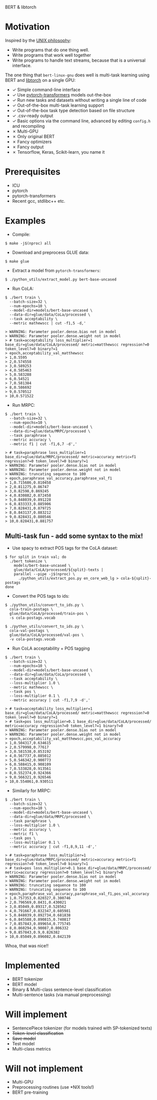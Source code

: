 BERT \& libtorch

# Motivation

Inspired by the [UNIX philosophy](https://en.wikipedia.org/wiki/Unix_philosophy):

- Write programs that do one thing well.
- Write programs that work well together
- Write programs to handle text streams, because that is a universal interface.

The one thing that `bert-linux-gnu` does well is multi-task learning using BERT
and [libtorch](https://pytorch.org/cppdocs/) on a single GPU:

- ✓ Simple command-line interface
- ✓ Use [pytorch-transformers](https://github.com/huggingface/transformers) models out-the-box
- ✓ Run new tasks and datasets without writing a single line of code
- ✓ Out-of-the-box multi-task learning support
- ✓ Out-of-the-box task type detection based on file structure
- ✓ .csv-ready output
- ✓ Basic options via the command line, advanced by editing `config.h` and recompiling
- ✗ Multi-GPU
- ✗ Only original BERT
- ✗ Fancy optimizers
- ✗ Fancy output
- ✗ Tensorflow, Keras, Scikit-learn, you name it

# Prerequisites

- ICU
- pytorch
- pytorch-transformers
- Recent gcc, stdlibc++ etc.

# Examples

- Compile:

`$ make -j$(nproc) all`

- Download and preprocess GLUE data:

`$ make glue`

- Extract a model from `pytorch-transformers`:

`$ ./python_utils/extract_model.py bert-base-uncased`

- Run CoLA:

```
$ ./bert train \
  --batch-size=32 \
  --num-epochs=10 \
  --model-dir=models/bert-base-uncased \
  --data-dir=glue/data/CoLa/processed \
  --task acceptability \
  --metric mathewscc | cut -f1,5 -d,'

> WARNING: Parameter pooler.dense.bias not in model
> WARNING: Parameter pooler.dense.weight not in model
> # task=acceptability loss_multiplier=1 base_dir=glue/data/CoLA/processed/ metric=matthewscc regression?=0 token_level?=0 binary?=1
> epoch,acceptability_val_matthewscc
> 1,0.5595
> 2,0.574558
> 3,0.589253
> 4,0.585463
> 5,0.583288
> 6,0.54521
> 7,0.581384
> 8,0.586692
> 9,0.570512
> 10,0.571522
```

- Run MRPC:

```
$ ./bert train \
  --batch-size=32 \
  --num-epochs=10 \
  --model-dir=models/bert-base-uncased \
  --data-dir=glue/data/MRPC/processed \
  --task paraphrase \
  --metric accuracy \
  --metric f1 | cut -f1,6,7 -d','

> # task=paraphrase loss_multiplier=1 base_dir=glue/data/MRPC/processed/ metric=accuracy metric=f1 regression?=0 token_level?=0 binary?=1
> WARNING: Parameter pooler.dense.bias not in model
> WARNING: Parameter pooler.dense.weight not in model
> WARNING: truncating sequence to 100
> epoch,paraphrase_val_accuracy,paraphrase_val_f1
> 1,0.715686,0.810458
> 2,0.811275,0.86747
> 3,0.82598,0.869245
> 4,0.830882,0.872458
> 5,0.848039,0.891228
> 6,0.833333,0.885906
> 7,0.828431,0.879725
> 8,0.843137,0.883212
> 9,0.828431,0.880546
> 10,0.828431,0.881757
```

## Multi-task fun - add some syntax to the mix!

- Use spacy to extract POS tags for the CoLA dataset:

```
$ for split in train val; do
  ./bert tokenize \
    models/bert-base-uncased \
    glue/data/CoLA/processed/${split}-texts |
    parallel --pipe -j$(nproc) \
      ./python_utils/extract_pos.py en_core_web_lg > cola-${split}-postags
done
```

- Convert the POS tags to ids:

```
$ ./python_utils/convert_to_ids.py \
  cola-train-postags \
  glue/data/CoLA/processed/train-pos \
  -s cola-postags.vocab

$ ./python_utils/convert_to_ids.py \
  cola-val-postags \
  glue/data/CoLA/processed/val-pos \
  -v cola-postags.vocab
```

- Run CoLA acceptability + POS tagging

```
$ ./bert train \
  --batch-size=32 \
  --num-epochs=10 \
  --model-dir=models/bert-base-uncased \
  --data-dir=glue/data/CoLa/processed \
  --task acceptability \
  --loss-multiplier 1.0 \
  --metric mathewscc \
  --task pos \
  --loss-multiplier 0.1 \
  --metric accuracy | cut -f1,7,9 -d','

> # task=acceptability loss_multiplier=1 base_dir=glue/data/CoLA/processed/ metric=matthewscc regression?=0 token_level?=0 binary?=1
> # task=pos loss_multiplier=0.1 base_dir=glue/data/CoLA/processed/ metric=accuracy regression?=0 token_level?=1 binary?=0
> WARNING: Parameter pooler.dense.bias not in model
> WARNING: Parameter pooler.dense.weight not in model
> epoch,acceptability_val_matthewscc,pos_val_accuracy
> 1,0.504317,0.634615
> 2,0.579998,0.77617
> 3,0.581538,0.853192
> 4,0.567737,0.885012
> 5,0.546342,0.900773
> 6,0.588415,0.908109
> 7,0.533828,0.913561
> 8,0.552374,0.924366
> 9,0.566321,0.926546
> 10,0.554061,0.930511
```

- Similarly for MRPC:

```
$ ./bert train \
  --batch-size=32 \
  --num-epochs=10 \
  --model-dir=models/bert-base-uncased \
  --data-dir=glue/data/MRPC/processed \
  --task paraphrase \
  --loss-multiplier 1.0 \
  --metric accuracy \
  --metric f1 \
  --task pos \
  --loss-multiplier 0.1 \
  --metric accuracy | cut -f1,8,9,11 -d','

> # task=paraphrase loss_multiplier=1 base_dir=glue/data/MRPC/processed/ metric=accuracy metric=f1 regression?=0 token_level?=0 binary?=1
> # task=pos loss_multiplier=0.1 base_dir=glue/data/MRPC/processed/ metric=accuracy regression?=0 token_level?=1 binary?=0
> WARNING: Parameter pooler.dense.bias not in model
> WARNING: Parameter pooler.dense.weight not in model
> WARNING: truncating sequence to 100
> WARNING: truncating sequence to 100
> epoch,paraphrase_val_accuracy,paraphrase_val_f1,pos_val_accuracy
> 1,0.757353,0.820327,0.300746
> 2,0.796569,0.8431,0.430021
> 3,0.85049,0.89317,0.528562
> 4,0.791667,0.832347,0.605981
> 5,0.848039,0.892734,0.681838
> 6,0.845588,0.890815,0.740817
> 7,0.857843,0.899654,0.775745
> 8,0.860294,0.90087,0.806332
> 9,0.857843,0.9,0.826382
> 10,0.85049,0.896082,0.842139
```

Whoa, that was nice!!

# Implemented

- BERT tokenizer
- BERT model
- Binary \& Multi-class sentence-level classification
- Multi-sentence tasks (via manual preprocessing)

# Will implement

- SentencePiece tokenizer (for models trained with SP-tokenized texts)
- ~~Token-level classification~~
- ~~Save model~~
- Test model
- Multi-class metrics

# Will not implement

- Multi-GPU
- Preprocessing routines (use *NIX tools!)
- BERT pre-training
